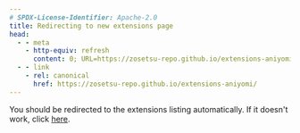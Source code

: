 ```yaml
---
# SPDX-License-Identifier: Apache-2.0
title: Redirecting to new extensions page
head:
  - - meta 
    - http-equiv: refresh
      content: 0; URL=https://zosetsu-repo.github.io/extensions-aniyomi/
  - - link
    - rel: canonical
      href: https://zosetsu-repo.github.io/extensions-aniyomi/ 
---
```


You should be redirected to the extensions listing automatically. If it doesn't
work, click [here](/extensions-aniyomi/).